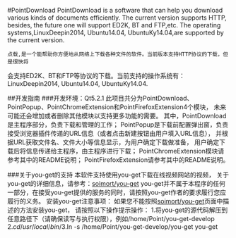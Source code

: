 #PointDownload
    PointDownload is a software that can help you download various kinds of documents efficiently.
The current version supports HTTP, besides, the future one will support ED2K, BT and FTP,etc.
The operating systems,LinuxDeepin2014, Ubuntu14.04, UbuntuKy14.04,are supported by the current version.

    点载,是一个能帮助你方便地从网络上下载各种文件的软件。当前版本支持HTTP协议的下载，但是很快将
会支持ED2K、BT和FTP等协议的下载。当前支持的操作系统有：LinuxDeepin2014, Ubuntu14.04, UbuntuKy14.04.

##开发指南
###开发环境：Qt5.2.1
    此项目共分为PointDownload、PointPopup、PointChromeExtension和PointFirefoxExtension4个模块，
未来可能还会增加或者删除其他模块以支持更多功能的需要。
其中，PointDownload是主程序部分，负责下载和管理的工作；
PointPopup是下载前配置弹出窗，负责接受浏览器插件传递的URL信息（或者点击新建按钮由用户填入URL信息），
并根据URL获取文件名、文件大小等信息显示，为用户确定下载做准备，
用户确定下载后将信息传递给主程序，由主程序进行下载；
PointChromeExtension模块请参考其中的README说明；
PointFirefoxExtension请参考其中的README说明。


###关于you-get的支持
    本软件支持使用you-get下载在线视频网站的视频，
    关于you-get的详细信息，请参考：[soimort/you-get](https://github.com/soimort/you-get/tree/master)
    you-get并不属于本程序的任何一部分，在接受you-get提供的服务的同时，请按照you-get作者的要求履行您应履行的义务。
    安装you-get注意事项：
    如果您不能按照[soimort/you-get](https://github.com/soimort/you-get/tree/master)页面中描述的方法安装you-get，
    请按照以下操作提示操作：
    1.将you-get的源代码解压到任意路径下（请确保读写与执行权限），例如/home/Point/you-get-develop
    2.$cd /usr/local/bin/
    3.$ln -s /home/Point/you-get-develop/you-get you-get
